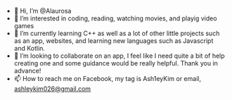 - 👋 Hi, I’m @Alaurosa
- 👀 I’m interested in coding, reading, watching movies, and playig video games
- 🌱 I’m currently learning C++ as well as a lot of other little projects such as an app, websites, and learning new languages such as Javascript and Kotlin.
- 💞️ I’m looking to collaborate on an app, I feel like I need quite a bit of help creating one and some guidance would be really helpful. Thank you in advance!
- 📫 How to reach me on Facebook, my tag is Ash1eyKim or email, ashleykim026@gmail.com

<!---
Alaurosa/Alaurosa is a ✨ special ✨ repository because its `README.md` (this file) appears on your GitHub profile.
You can click the Preview link to take a look at your changes.
--->
